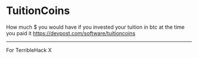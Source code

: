 # TuitionCoins

How much $ you would have if you invested your tuition in btc at the time you paid it
https://devpost.com/software/tuitioncoins

---
For TerribleHack X
